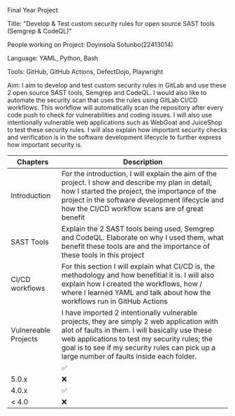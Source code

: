 Final Year Project

Title: "Develop & Test custom security rules for open source SAST tools (Semgrep & CodeQL)"
 
People working on Project: Doyinsola Sotunbo(22413014)
 
Language: YAML, Python, Bash
 
Tools: GitHub, GitHub Actions, DefectDojo, Playwright
 
Aim: I aim to develop and test custom security rules in GitLab and use these 2 open source SAST tools, Semgrep and CodeQL. I would also like to automate the security scan that uses the rules using GitLab CI/CD workflows. This workflow will automatically scan the repository after every code push to check for vulnerabilities and coding issues. I will also use intentionally vulnerable web applications such as WebGoat and JuiceShop to test these security rules. I will also explain how important security checks and verification is in the software development lifecycle to further express how important security is.

| Chapters | Description          |
| ------- | ------------------ |
| Introduction  | For the introduction, I will explain the aim of the project. I show and describe my plan in detail, how I started the project, the importance of the project in the software development lifecycle and how the CI/CD workflow scans are of great benefit|
| SAST Tools   | Explain the 2 SAST tools being used, Semgrep and CodeQL. Elaborate on why I used them, what benefit these tools are and the importance of these tools in this project              |
| CI/CD workflows   | For this section I will explain what CI/CD is, the methodology and how benefitial it is. I will also explain how I created the workflows, how / where I learned YAML and talk about how the workflows run in GitHub Actions |
| Vulnereable Projects | I have imported 2 intentionally vulnerable projects, they are simply 2 web application with alot of faults in them. I will basically use these web applications to test my security rules; the goal is to see if my security rules can pick up a large number of faults inside each folder.             |
|    | :white_check_mark: |
| 5.0.x   | :x:                |
| 4.0.x   | :white_check_mark: |
| < 4.0   | :x:                |